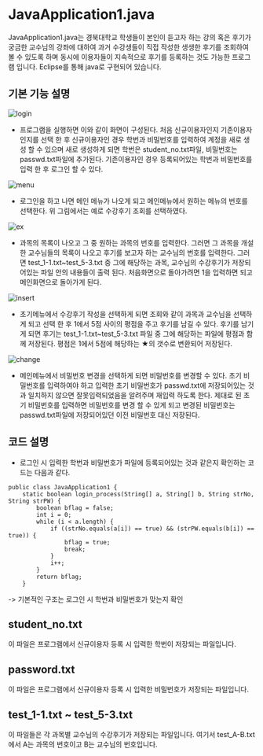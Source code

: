 JavaApplication1.java
======================

JavaApplication1.java는 경북대학교 학생들이 본인이 듣고자 하는 강의 혹은 후기가 궁금한 교수님의 강좌에 대하여 과거 수강생들이 직접 작성한 생생한 후기를 조회하여 볼 수 있도록 하며 동시에 이용자들이 지속적으로 후기를 등록하는 것도 가능한 프로그램 입니다. Eclipse를 통해 java로 구현되어 있습니다.


## 기본 기능 설명
![login](https://user-images.githubusercontent.com/44903476/48906972-8733c200-eea9-11e8-94f4-f95e68b85896.png)
* 프로그램을 실행하면 이와 같이 화면이 구성된다. 처음 신규이용자인지 기존이용자인지를 선택 한 후 신규이용자인 경우 학번과 비밀번호를 입력하여 계정을 새로 생성 할 수 있으며 새로 생성하게 되면 학번은 student_no.txt파일, 비밀번호는 passwd.txt파일에 추가된다. 기존이용자인 경우 등록되어있는 학번과 비밀번호를 입력 한 후 로그인 할 수 있다.

![menu](https://user-images.githubusercontent.com/44903476/48907014-a599bd80-eea9-11e8-9703-088d00e5a665.png)
* 로그인을 하고 나면 메인 메뉴가 나오게 되고 메인메뉴에서 원하는 메뉴의 번호를 선택한다. 위 그림에서는 예로 수강후기 조회를 선택하였다.

![ex](https://user-images.githubusercontent.com/44903476/48907137-f3162a80-eea9-11e8-8d4d-b3cc7469158a.png)
* 과목의 목록이 나오고 그 중 원하는 과목의 번호를 입력한다. 그러면 그 과목을 개설한 교수님들의 목록이 나오고 후기를 보고자 하는 교수님의 번호를 입력한다. 그러면 test_1-1.txt~test_5-3.txt 중 그에 해당하는 과목, 교수님의 수강후기가 저장되어있는 파일 안의 내용들이 출력 된다. 처음화면으로 돌아가려면 1을 입력하면 되고 메인화면으로 돌아가게 된다.

![insert](https://user-images.githubusercontent.com/44903476/48909916-f0b7ce80-eeb1-11e8-95d3-f553dc666bb4.png)
* 초기메뉴에서 수강후기 작성을 선택하게 되면 조회와 같이 과목과 교수님을 선택하게 되고 선택 한 후 1에서 5점 사이의 평점을 주고 후기를 남길 수 있다. 후기를 남기게 되면 후기는 test_1-1.txt~test_5-3.txt 파일 중 그에 해당하는 파일에 평점과 함께 저장된다. 평점은 1에서 5점에 해당하는 ★의 갯수로 변환되어 저장된다. 

![change](https://user-images.githubusercontent.com/44903476/48910431-49d43200-eeb3-11e8-9bd9-4cc3256b6d31.png)
* 메인메뉴에서 비밀번호 변경을 선택하게 되면 비밀번호를 변경할 수 있다. 초기 비밀번호를 입력하여야 하고 입력한 초기 비밀번호가 passwd.txt에 저장되어있는 것과 일치하지 않으면 잘못입력되었음을 알려주며 재입력 하도록 한다. 제대로 된 초기 비밀번호를 입력하면 비밀번호를 변경 할 수 있게 되고 변경된 비밀번호는 passwd.txt파일에 저장되어있던 이전 비밀번호 대신 저장된다.

## 코드 설명

- 로그인 시 입력한 학번과 비밀번호가 파일에 등록되어있는 것과 같은지 확인하는 코드는 다음과 같다.
```
public class JavaApplication1 {
	static boolean login_process(String[] a, String[] b, String strNo, String strPW) {
		boolean bflag = false;
		int i = 0;
		while (i < a.length) {
			if ((strNo.equals(a[i]) == true) && (strPW.equals(b[i]) == true)) {
				bflag = true;
				break;
			}
			i++;
		}
		return bflag;
	}
  ```
 -> 기본적인 구조는 로그인 시 학번과 비밀번호가 맞는지 확인


 


## student_no.txt

이 파일은 프로그램에서 신규이용자 등록 시 입력한 학번이 저장되는 파일입니다.


## password.txt

이 파일은 프로그램에서 신규이용자 등록 시 입력한 비밀번호가 저장되는 파일입니다.


## test_1-1.txt ~ test_5-3.txt

이 파일들은 각 과목별 교수님의 수강후기가 저장되는 파일입니다. 여기서 test_A-B.txt에서 A는 과목의 번호이고 B는 교수님의 번호입니다.
